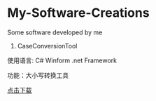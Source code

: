 # My-Software-Creations
Some software developed by me
1. CaseConversionTool 

使用语言: C# Winform .net Framework

功能：大小写转换工具

[点击下载](https://github.com/geekxingyun/My-Software-Creations/blob/master/PC-.net-software/CaseConversionTool/released/%E5%A4%A7%E5%B0%8F%E5%86%99%E8%BD%AC%E6%8D%A2%E5%B7%A5%E5%85%B7-v1.0.0.exe)
